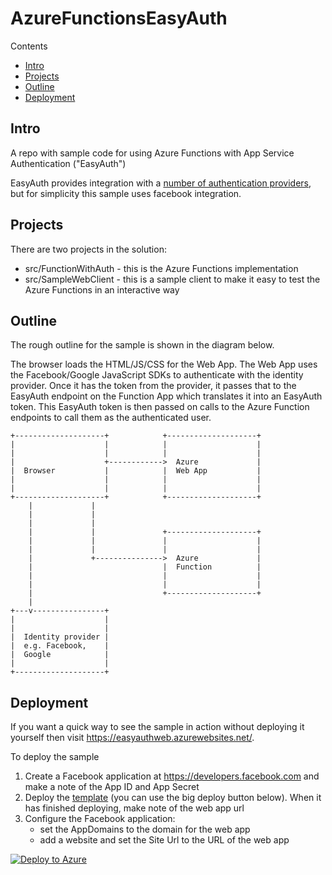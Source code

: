 # AzureFunctionsEasyAuth

Contents

* [Intro](#intro)
* [Projects](#projects)
* [Outline](#outline)
* [Deployment](#deployment)

## Intro
A repo with sample code for using Azure Functions with App Service Authentication ("EasyAuth")

EasyAuth provides integration with a [number of authentication providers](https://docs.microsoft.com/en-us/azure/app-service/app-service-authentication-overview#documentation-and-additional-resources), but for simplicity this sample uses facebook integration.



## Projects

There are two projects in the solution:

 * src/FunctionWithAuth - this is the Azure Functions implementation
 * src/SampleWebClient - this is a sample client to make it easy to test the Azure Functions in an interactive way

## Outline
The rough outline for the sample is shown in the diagram below.

The browser loads the HTML/JS/CSS for the Web App. The Web App uses the Facebook/Google JavaScript SDKs to authenticate with the identity provider. Once it has the token from the provider, it passes that to the EasyAuth endpoint on the Function App which translates it into an EasyAuth token. This EasyAuth token is then passed on calls to the Azure Function endpoints to call them as the authenticated user.

```
+--------------------+            +--------------------+
|                    |            |                    |
|                    |            |                    |
|                    +------------>  Azure             |
|  Browser           |            |  Web App           |
|                    |            |                    |
|                    |            |                    |
+--------------------+            +--------------------+
    |             |
    |             |
    |             |
    |             |               +--------------------+
    |             |               |                    |
    |             |               |                    |
    |             +--------------->  Azure             |
    |                             |  Function          |
    |                             |                    |
    |                             |                    |
    |                             +--------------------+
    |
+---v----------------+
|                    |
|                    |
|  Identity provider |
|  e.g. Facebook,    |
|  Google            |
|                    |
+--------------------+

```

## Deployment

If you want a quick way to see the sample in action without deploying it yourself then visit https://easyauthweb.azurewebsites.net/.

To deploy the sample

1. Create a Facebook application at https://developers.facebook.com and make a note of the App ID and App Secret
2. Deploy the [template](deploy/azuredeploy.json) (you can use the big deploy button below). When it has finished deploying, make note of the web app url
3. Configure the Facebook application:
    * set the AppDomains to the domain for the web app
    * add a website and set the Site Url to the URL of the web app


[![Deploy to Azure](http://azuredeploy.net/deploybutton.png)](https://portal.azure.com/#create/Microsoft.Template/uri/https%3A%2F%2Fraw.githubusercontent.com%2Fstuartleeks%2FAzureFunctionsEasyAuth%2Fmaster%2Fdeploy%2Fazuredeploy.json)